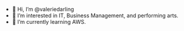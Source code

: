 - 👋 Hi, I’m @valeriedarling
- 👀 I’m interested in IT, Business Management, and performing arts.
- 🌱 I’m currently learning AWS.

<!---
valeriedarling/valeriedarling is a ✨ special ✨ repository because its `README.md` (this file) appears on your GitHub profile.
You can click the Preview link to take a look at your changes.
--->
